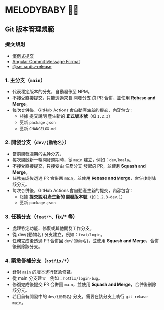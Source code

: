 # MELODYBABY 👩🏻

## Git 版本管理規範

### 提交規則

- [慣例式提交](https://www.conventionalcommits.org/zh-hant/v1.0.0/)
- [Angular Commit Message Format](https://github.com/angular/angular/blob/main/contributing-docs/commit-message-guidelines.md)
- [@semantic-release](https://github.com/semantic-release/semantic-release/tree/master?tab=readme-ov-file#commit-message-format)

### 1. 主分支（`main`）

- 代表穩定版本的分支，自動發佈至 NPM。
- 不接受直接提交，只能透過來自 開發分支 的 PR 合併，並使用 **Rebase and Merge**。
- 每次合併後，GitHub Actions 會自動產生新的提交，內容包含：
  - 根據 提交說明 產生新的 **正式版本號**（如 `1.2.3`）
  - 更新 `package.json`
  - 更新 `CHANGELOG.md`

### 2. 開發分支（`dev/{動物名}`）

- 當前開發週期的主幹分支。
- 每次開啟新一輪開發週期時，從 `main` 建立，例如：`dev/koala`。
- 不接受直接提交，只接受由 任務分支 發起的 PR，並使用 **Squash and Merge**。
- 任務完成後透過 PR 合併回 `main`，並使用 **Rebase and Merge**，合併後刪除該分支。
- 每次合併後，GitHub Actions 會自動產生新的提交，內容包含：
  - 根據 **提交說明 產生新的 開發版本號**（如 `1.2.3-dev.1`）
  - 更新 `package.json`

### 3. 任務分支（`feat/*、`fix/\* 等）

- 處理特定功能、修復或其他開發工作分支。
- 從 dev/{動物名} 分支建立，例如：`feat/login`。
- 任務完成後透過 PR 合併回 `dev/{動物名}`，並使用 **Squash and Merge**，合併後刪除該分支。

### 4. 緊急修補分支（`hotfix/*`）

- 針對 `main` 的版本進行緊急修補。
- 從 main 分支建立，例如：`hotfix/login-bug`。
- 修復完成後提交 PR 合併回 `main`，並使用 **Squash and Merge**，合併後刪除該分支。
- 若目前有開發中的 `dev/{動物名}` 分支，需要在該分支上執行 `git rebase main`。
